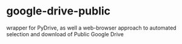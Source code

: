 # google-drive-public
wrapper for PyDrive, as well a web-browser approach to automated selection and download of Public Google Drive
